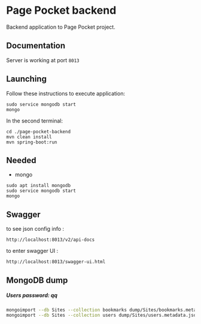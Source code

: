 # Page Pocket backend
Backend application to Page Pocket project.

## Documentation
Server is working at port `8013`

## Launching
Follow these instructions to execute application:
```
sudo service mongodb start
mongo
```
In the second terminal: 
```
cd ./page-pocket-backend
mvn clean install
mvn spring-boot:run
```

## Needed

- mongo 
```
sudo apt install mongodb
sudo service mongodb start
mongo
```

## Swagger
to see json config info :
```
http://localhost:8013/v2/api-docs
```

to enter swagger UI :
```
http://localhost:8013/swagger-ui.html
```

## MongoDB dump
##### Users password: qq
```bash
mongoimport --db Sites --collection bookmarks dump/Sites/bookmarks.metadata.json
mongoimport --db Sites --collection users dump/Sites/users.metadata.json

```

